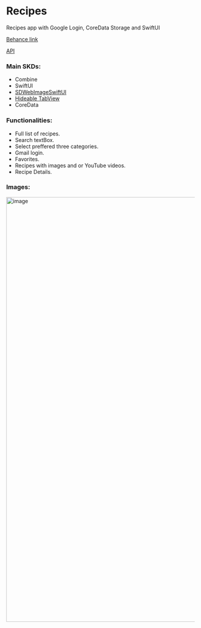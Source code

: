 # Recipes
Recipes app with Google Login, CoreData Storage and SwiftUI 

[Behance link](https://www.behance.net/gallery/176410731/recipe-app-ui?tracking_source=search_projects|recipe+app+design)

[API](https://www.themealdb.com/api.php)

### Main SKDs:
- Combine
- SwiftUI
- [SDWebImageSwiftUI](https://github.com/SDWebImage/SDWebImageSwiftUI)
- [Hideable TabView](https://gitlab.com/AliMertOzhayta/hidabletabview-swiftui.git)
- CoreData

### Functionalities:

- Full list of recipes.
- Search textBox.
- Select preffered three categories.
- Gmail login.
- Favorites.
- Recipes with images and or YouTube videos.
- Recipe Details.

### Images:
<img width="1134" alt="image" src="https://github.com/apaladines-techconsulting/Assignment_30/assets/138136886/55ab79ec-0e25-472c-8816-0783660c2963">
